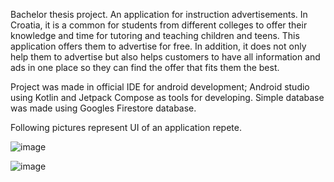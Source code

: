 Bachelor thesis project. An application for instruction advertisements. In Croatia, it is a common for students from different colleges to offer their knowledge and time for tutoring and teaching children and teens. This application offers them to advertise for free. In addition, it does not only help them to advertise but also helps customers to have all information and ads in one place so they can find the offer that fits them the best.

Project was made in official IDE for android development; Android studio using Kotlin and Jetpack Compose as tools for developing. Simple database was made using Googles Firestore database.

Following pictures represent UI of an application repete.


![image](https://user-images.githubusercontent.com/73286005/191213369-29e3719b-f092-4911-85cb-63df24c4dba5.png)

![image](https://user-images.githubusercontent.com/73286005/191213477-73284b50-d724-4921-9a1f-b5dce3e2cbc7.png)

